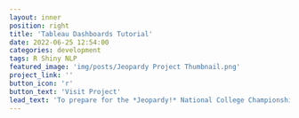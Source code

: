 ```yaml
---
layout: inner
position: right
title: 'Tableau Dashboards Tutorial'
date: 2022-06-25 12:54:00
categories: development
tags: R Shiny NLP
featured_image: 'img/posts/Jeopardy Project Thumbnail.png'
project_link: ''
button_icon: 'r'
button_text: 'Visit Project'
lead_text: 'To prepare for the *Jeopardy!* National College Championship, I wrote a script that makes word clouds for common trivia topics. I then adapted it into an interactive R Shiny web application.'
---
```

